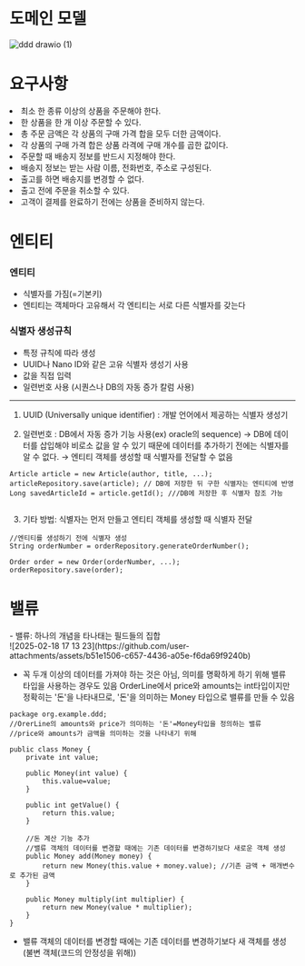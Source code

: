 <h1>도메인 모델 </h1>

![ddd drawio (1)](https://github.com/user-attachments/assets/cb276593-48e4-4d10-a236-9328e6900406)


<h1> 요구사항 </h1>
<li> 최소 한 종류 이상의 상품을 주문해야 한다. </li>
<li>한 상품을 한 개 이상 주문할 수 있다.</li>
<li>총 주문 금액은 각 상품의 구매 가격 합을 모두 더한 금액이다.</li>
<li>각 상품의 구매 가격 합은 상품 라격에 구매 개수를 곱한 값이다.</li>
<li>주문할 때 배송지 정보를 반드시 지정해야 한다.</li>
<li>배송지 정보는 받는 사람 이름, 전화번호, 주소로 구성된다.</li>
<li>출고를 하면 배송지를 변경할 수 없다.</li>
<li>출고 전에 주문을 취소할 수 있다.</li>
<li>고객이 결제를 완료하기 전에는 상품을 준비하지 않는다. </li>


<h1>엔티티</h1>
<h3>엔티티</h3>

- 식별자를 가짐(=기본키)
- 엔티티는 객체마다 고유해서 각 엔티티는 서로 다른 식별자를 갖는다

<h3>식별자 생성규칙</h3>

- 특정 규칙에 따라 생성
- UUID나 Nano ID와 같은 고유 식별자 생성기 사용
- 값을 직접 입력
- 일련번호 사용 (시퀀스나 DB의 자동 증가 칼럼 사용)

<hr>

1. UUID (Universally unique identifier) : 개발 언어에서 제공하는 식별자 생성기

2. 일련번호 : DB에서 자동 증가 기능 사용(ex) oracle의 sequence)
   → DB에 데이터를 삽입해야 비로소 값을 알 수 있기 때문에 데이터를 추가하기 전에는 식별자를 알 수 없다.
   → 엔티티 객체를 생성할 때 식별자를 전달할 수 없음

```
Article article = new Article(author, title, ...);
articleRepository.save(article); // DB에 저장한 뒤 구한 식별자는 엔티티에 반영 
Long savedArticleId = article.getId(); ///DB에 저장한 후 식별자 참조 가능
  
```

  3. 기타 방법: 식별자는 먼저 만들고 엔티티 객체를 생성할 때 식별자 전달

  ```
//엔티티를 생성하기 전에 식별자 생성
String orderNumber = orderRepository.generateOrderNumber();

Order order = new Order(orderNumber, ...);
orderRepository.save(order);
```


<h1>밸류</h1>
- 밸류: 하나의 개념을 타나태는 필드들의 집합 <br/>
![2025-02-18 17 13 23](https://github.com/user-attachments/assets/b51e1506-c657-4436-a05e-f6da69f9240b)


- 꼭 두개 이상의 데이터를 가져야 하는 것은 아님, 의미를 명확하게 하기 위해 밸류 타입을 사용하는 경우도 있음
OrderLine에서 price와 amounts는 int타입이지만 정확히는 '돈'을 나타내므로, '돈'을 의미하는 Money 타입으로 밸류를 만들 수 있음

```
package org.example.ddd;
//OrerLine의 amounts와 price가 의미하는 '돈'=Money타입을 정의하는 밸류
//price와 amounts가 금액을 의미하는 것을 나타내기 위해

public class Money {
    private int value;

    public Money(int value) {
        this.value=value;
    }

    public int getValue() {
        return this.value;
    }

    //돈 계산 기능 추가
    //밸류 객체의 데이터를 변경할 때에는 기존 데이터를 변경하기보다 새로운 객체 생성
    public Money add(Money money) {
        return new Money(this.value + money.value); //기존 금액 + 매개변수로 추가된 금액
    }

    public Money multiply(int multiplier) {
        return new Money(value * multiplier);
    }
}

```

- 밸류 객체의 데이터를 변경할 때에는 기존 데이터를 변경하기보다 새 객체를 생성  (불변 객체(코드의 안정성을 위해)) 
